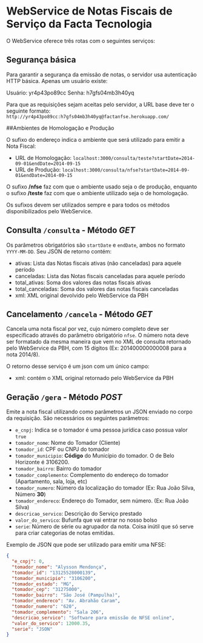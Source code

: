 # WebService de Notas Fiscais de Serviço da Facta Tecnologia

O WebService oferece três rotas com o seguintes serviços:

## Segurança básica

Para garantir a segurança da emissão de notas, o servidor usa autenticação HTTP básica. Apenas um usuário existe:

Usuário: yr4p43po89cc
Senha: h7gfs04mb3h40yq

Para que as requisições sejam aceitas pelo servidor, a URL base deve ter o seguinte formato: 
`http://yr4p43po89cc:h7gfs04mb3h40yq@factanfse.herokuapp.com/`

##Ambientes de Homologação e Produção

O sufixo do endereço indica o ambiente que será utilizado para emitir a Nota Fiscal:

* URL de Homologação: `localhost:3000/consulta/teste?startDate=2014-09-01&endDate=2014-09-15`
* URL de Produção: `localhost:3000/consulta/nfse?startDate=2014-09-01&endDate=2014-09-15`

O sufixo **/nfse** faz com que o ambiente usado seja o de produção, enquanto o sufixo **/teste** faz com que o ambiente utilizado seja o de homologação.

Os sufixos devem ser utilizados sempre e para todos os métodos disponibilizados pelo WebService.


## Consulta `/consulta` - Método *GET*

Os parâmetros obrigatórios são `startDate` e `endDate`, ambos no formato `YYYY-MM-DD`. Seu JSON de retorno contém:

* ativas: Lista das Notas fiscais ativas (não canceladas) para aquele período
* canceladas: Lista das Notas fiscais canceladas para aquele período
* total_ativas: Soma dos valores das notas fiscais ativas
* total_canceladas: Soma dos valores das notas fiscais canceladas
* xml: XML original devolvido pelo WebService da PBH

## Cancelamento `/cancela` - Método *GET*

Cancela uma nota fiscal por vez, cujo número completo deve ser especificado através do parâmetro obrigatório `nfse`. O número nota deve ser formatado da mesma maneira que vem no XML de consulta retornado pelo WebService da PBH, com 15 dígitos (Ex: 201400000000008 para a nota 2014/8).

O retorno desse serviço é um json com um único campo:

* xml: contém o XML original retornado pelo WebService da PBH

## Geração `/gera` - Método *POST*

Emite a nota fiscal utilizando como parâmetros un JSON enviado no corpo da requisição. São necessários os seguintes parâmetros:

* `e_cnpj`: Indica se o tomador é uma pessoa jurídica caso possua valor `true`
* `tomador_nome`: Nome do Tomador (Cliente)
* `tomador_id`: CPF ou CNPJ do tomador
* `tomador_municipio`: **Código** do Município do tomador. O de Belo Horizonte é 3106200.
* `tomador_bairro`: Bairro do tomador
* `tomador_complemento`: Complemento do endereço do tomador (Apartamento, sala, loja, etc)
* `tomador_numero`: Número da localização do tomador (Ex: Rua João Silva, Número **30**)
* `tomador_endereco`: Endereço do Tomador, sem número. (Ex: Rua João Silva)
* `descricao_servico`: Descrição do Serviço prestado
* `valor_do_servico`: Bufunfa que vai entrar no nosso bolso
* `serie`: Número de série ou agrupador da nota. Coisa inútil que só serve para criar categorias de notas emitidas.

Exemplo de JSON que pode ser utilizado para emitir uma NFSE:

```json
{
  "e_cnpj": 0,
  "tomador_nome": "Alysson Mendonça",
  "tomador_id": "13125528000139",
  "tomador_municipio": "3106200",
  "tomador_estado": "MG",
  "tomador_cep": "31275000",
  "tomador_bairro": "São José (Pampulha)",
  "tomador_endereco": "Av. Abrahão Caram",
  "tomador_numero": "620",
  "tomador_complemento": "Sala 206",
  "descricao_servico": "Software para emissão de NFSE online",
  "valor_do_servico": 12000.35,
  "serie": "JSON"
}
```
